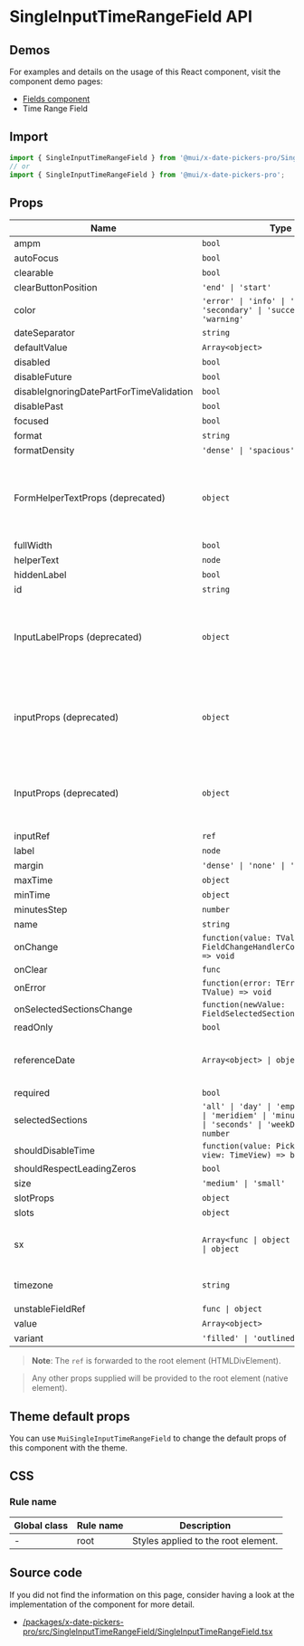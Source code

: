 # SingleInputTimeRangeField API

## Demos

For examples and details on the usage of this React component, visit the component demo pages:

- [Fields component](/x/react-date-pickers/fields/)
- Time Range Field

## Import

```jsx
import { SingleInputTimeRangeField } from '@mui/x-date-pickers-pro/SingleInputTimeRangeField';
// or
import { SingleInputTimeRangeField } from '@mui/x-date-pickers-pro';
```

## Props

| Name | Type | Default | Required | Description |
|------|------|---------|----------|-------------|
| ampm | `bool` | `adapter.is12HourCycleInCurrentLocale()` | No |  |
| autoFocus | `bool` | `false` | No |  |
| clearable | `bool` | `false` | No |  |
| clearButtonPosition | `'end' \| 'start'` | `'end'` | No |  |
| color | `'error' \| 'info' \| 'primary' \| 'secondary' \| 'success' \| 'warning'` | `'primary'` | No |  |
| dateSeparator | `string` | `"–"` | No |  |
| defaultValue | `Array<object>` | - | No |  |
| disabled | `bool` | `false` | No |  |
| disableFuture | `bool` | `false` | No |  |
| disableIgnoringDatePartForTimeValidation | `bool` | `false` | No |  |
| disablePast | `bool` | `false` | No |  |
| focused | `bool` | - | No |  |
| format | `string` | - | No |  |
| formatDensity | `'dense' \| 'spacious'` | `"dense"` | No |  |
| FormHelperTextProps (deprecated) | `object` | - | No | ⚠️ Use `slotProps.formHelperText` instead. This prop will be removed in a future major release. See [Migrating from deprecated APIs](https://mui.com/material-ui/migration/migrating-from-deprecated-apis/) for more details. |
| fullWidth | `bool` | `false` | No |  |
| helperText | `node` | - | No |  |
| hiddenLabel | `bool` | `false` | No |  |
| id | `string` | - | No |  |
| InputLabelProps (deprecated) | `object` | - | No | ⚠️ Use `slotProps.inputLabel` instead. This prop will be removed in a future major release. See [Migrating from deprecated APIs](https://mui.com/material-ui/migration/migrating-from-deprecated-apis/) for more details. |
| inputProps (deprecated) | `object` | - | No | ⚠️ Use `slotProps.htmlInput` instead. This prop will be removed in a future major release. See [Migrating from deprecated APIs](https://mui.com/material-ui/migration/migrating-from-deprecated-apis/) for more details. |
| InputProps (deprecated) | `object` | - | No | ⚠️ Use `slotProps.input` instead. This prop will be removed in a future major release. See [Migrating from deprecated APIs](https://mui.com/material-ui/migration/migrating-from-deprecated-apis/) for more details. |
| inputRef | `ref` | - | No |  |
| label | `node` | - | No |  |
| margin | `'dense' \| 'none' \| 'normal'` | `'none'` | No |  |
| maxTime | `object` | - | No |  |
| minTime | `object` | - | No |  |
| minutesStep | `number` | `1` | No |  |
| name | `string` | - | No |  |
| onChange | `function(value: TValue, context: FieldChangeHandlerContext<TError>) => void` | - | No |  |
| onClear | `func` | - | No |  |
| onError | `function(error: TError, value: TValue) => void` | - | No |  |
| onSelectedSectionsChange | `function(newValue: FieldSelectedSections) => void` | - | No |  |
| readOnly | `bool` | `false` | No |  |
| referenceDate | `Array<object> \| object` | `The closest valid date using the validation props, except callbacks such as `shouldDisableDate`. Value is rounded to the most granular section used.` | No |  |
| required | `bool` | `false` | No |  |
| selectedSections | `'all' \| 'day' \| 'empty' \| 'hours' \| 'meridiem' \| 'minutes' \| 'month' \| 'seconds' \| 'weekDay' \| 'year' \| number` | - | No |  |
| shouldDisableTime | `function(value: PickerValidDate, view: TimeView) => boolean` | - | No |  |
| shouldRespectLeadingZeros | `bool` | `false` | No |  |
| size | `'medium' \| 'small'` | `'medium'` | No |  |
| slotProps | `object` | `{}` | No |  |
| slots | `object` | `{}` | No |  |
| sx | `Array<func \| object \| bool> \| func \| object` | - | No | The system prop that allows defining system overrides as well as additional CSS styles. |
| timezone | `string` | `The timezone of the `value` or `defaultValue` prop is defined, 'default' otherwise.` | No |  |
| unstableFieldRef | `func \| object` | - | No |  |
| value | `Array<object>` | - | No |  |
| variant | `'filled' \| 'outlined' \| 'standard'` | `'outlined'` | No |  |

> **Note**: The `ref` is forwarded to the root element (HTMLDivElement).

> Any other props supplied will be provided to the root element (native element).

## Theme default props

You can use `MuiSingleInputTimeRangeField` to change the default props of this component with the theme.

## CSS

### Rule name

| Global class | Rule name | Description |
|--------------|-----------|-------------|
| - | root | Styles applied to the root element. |

## Source code

If you did not find the information on this page, consider having a look at the implementation of the component for more detail.

- [/packages/x-date-pickers-pro/src/SingleInputTimeRangeField/SingleInputTimeRangeField.tsx](https://github.com/mui/material-ui/tree/HEAD/packages/x-date-pickers-pro/src/SingleInputTimeRangeField/SingleInputTimeRangeField.tsx)